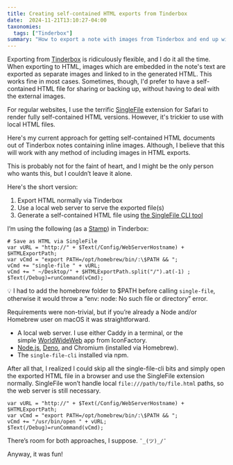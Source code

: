```yaml
---
title: Creating self-contained HTML exports from Tinderbox
date:  2024-11-21T13:10:27-04:00
taxonomies:
  tags: ["Tinderbox"]
summary: "How to export a note with images from Tinderbox and end up with a fully self-contained HTML archive."
---
```


Exporting from [Tinderbox](https://eastgate.com/Tinderbox) is ridiculously flexible, and I do it all the time. When exporting to HTML, images which are embedded in the note's text are exported as separate images and linked to in the generated HTML. This works fine in most cases. Sometimes, though, I'd prefer to have a self-contained HTML file for sharing or backing up, without having to deal with the external images.

For regular websites, I use the terrific [SingleFile](https://github.com/gildas-lormeau/SingleFile) extension for Safari to render fully self-contained HTML versions. However, it's trickier to use with local HTML files.

Here's my current approach for getting self-contained HTML documents out of Tinderbox notes containing inline images. Although, I believe that this will work with any method of including images in HTML exports.

This is probably not for the faint of heart, and I might be the only person who wants this, but I couldn’t leave it alone.

Here's the short version:

1.  Export HTML normally via Tinderbox
2.  Use a local web server to serve the exported file(s)
3.  Generate a self-contained HTML file using [the SingleFile CLI tool](https://github.com/gildas-lormeau/single-file-cli)

I’m using the following (as a [Stamp](https://acrobatfaq.com/atbref10/index/Automating_Tinderbox/Coding/Action_Code/Actions/Stamps.html)) in Tinderbox:

```
# Save as HTML via SingleFile
var vURL = "http://" + $Text(/Config/WebServerHostname) + $HTMLExportPath;
var vCmd = "export PATH=/opt/homebrew/bin/:\$PATH && ";
vCmd += "single-file " + vURL;
vCmd += " ~/Desktop/" + $HTMLExportPath.split("/").at(-1) ;
$Text(/Debug)=runCommand(vCmd);
```


💡 I had to add the homebrew folder to $PATH before calling `single-file`, otherwise it would throw a “env: node: No such file or directory” error.

Requirements were non-trivial, but if you’re already a Node and/or Homebrew user on macOS it was straightforward.

-   A local web server. I use either Caddy in a terminal, or the simple [WorldWideWeb](https://iconfactory.com/worldwideweb/) app from IconFactory.
-   [Node.js](https://nodejs.org/en/), [Deno](https://deno.com/), and Chromium (installed via Homebrew).
-   The `single-file-cli` installed via npm.

After all that, I realized I could skip all the single-file-cli bits and simply open the exported HTML file in a browser and use the SingleFile extension normally. SingleFile won’t handle local `file:///path/to/file.html` paths, so the web server is still necessary.

```
var vURL = "http://" + $Text(/Config/WebServerHostname) + $HTMLExportPath;
var vCmd = "export PATH=/opt/homebrew/bin/:\$PATH && ";
vCmd += "/usr/bin/open " + vURL;
$Text(/Debug)=runCommand(vCmd);
```

There’s room for both approaches, I suppose. `¯_(ツ)_/¯`

Anyway, it was fun!